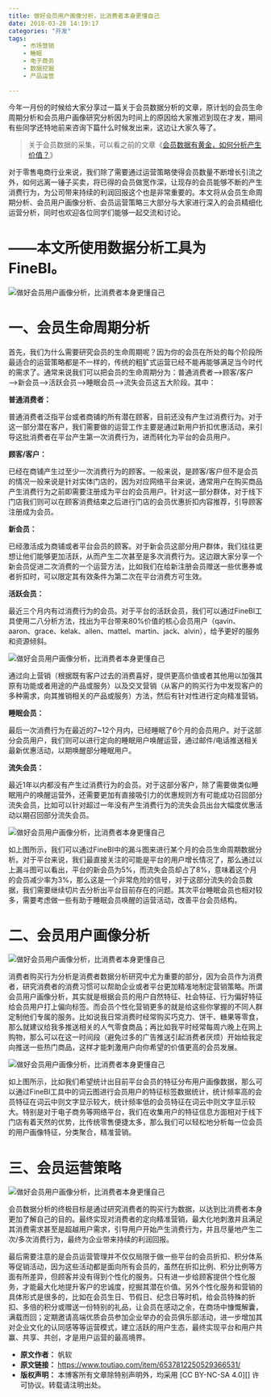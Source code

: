 ```yaml
---
title: 做好会员用户画像分析，比消费者本身更懂自己
date: 2018-03-28 14:19:17
categories: "开发"
tags:
	- 市场营销
	- 睡眠
	- 电子商务
	- 数据挖掘
	- 产品运营

---
```


今年一月份的时候给大家分享过一篇关于会员数据分析的文章，原计划的会员生命周期分析和会员用户画像研究分析因为时间上的原因给大家推迟到现在才发，期间有些同学还特地前来咨询下篇什么时候发出来，这边让大家久等了。

> 关于会员数据的采集，可以看之前的文章《[会员数据有黄金，如何分析产生价值？][Link 1]》
> 

对于零售电商行业来说，我们除了需要通过运营策略使得会员数量不断增长引流之外，如何远离一锤子买卖，将已得的会员做宽作深，让现存的会员能够不断的产生消费行为，为公司带来持续的利润回报这个也是非常重要的。本文将从会员生命周期分析、会员用户画像分析、会员运营策略三大部分与大家进行深入的会员精细化运营分析，同时也欢迎各位同学们能够一起交流和讨论。

# ——本文所使用数据分析工具为FineBI。 #

![做好会员用户画像分析，比消费者本身更懂自己][QNBQ-VBNN-YIB2.jpg]

# 一、会员生命周期分析 #

首先，我们为什么需要研究会员的生命周期呢？因为你的会员在所处的每个阶段所最适合的运营策略都是不一样的，传统的粗犷式运营已经不能再能够满足当今时代的需求了。通常来说我们可以把会员的生命周期分为：普通消费者——>顾客/客户——>新会员——>活跃会员——>睡眠会员——>流失会员这五大阶段。其中：

**普通消费者：**

普通消费者泛指平台或者商铺的所有潜在顾客，目前还没有产生过消费行为。对于这一部分潜在客户，我们需要做的运营工作主要是通过新用户折扣优惠活动，来引导这批消费者在平台产生第一次消费行为，进而转化为平台的会员用户。

**顾客/客户：**

已经在商铺产生过至少一次消费行为的顾客。一般来说，是顾客/客户但不是会员的情况一般来说是针对实体门店的，因为对应网络平台来说，通常用户在购买商品产生消费行为之前即需要注册成为平台的会员用户。针对这一部分群体，对于线下门店我们则可以在顾客消费结束之后进行门店的会员优惠折扣内容推荐，引导顾客注册成为会员。

**新会员：**

已经激活成为商铺或者平台会员的顾客。对于新会员这部分用户群体，我们往往更想让他们能够更加活跃，从而产生二次甚至是多次消费行为。这边跟大家分享一个新会员促进二次消费的一个运营方法，比如我们在给新注册会员赠送一些优惠券或者折扣时，可以限定其有效条件为第二次在平台消费方可生效。

**活跃会员：**

最近三个月内有过消费行为的会员。对于平台的活跃会员，我们可以通过FineBI工具使用二八分析方法，找出为平台带来80%价值的核心会员用户（qavin、aaron、grace、kelak、allen、mattel、martin、jack、alvin），给予更好的服务和资源倾斜。

![做好会员用户画像分析，比消费者本身更懂自己][FVJF-QQY2-Q63A.jpg]

通过向上营销（根据既有客户过去的消费喜好，提供更高价值或者其他用以加强其原有功能或者用途的产品或服务）以及交叉营销（从客户的购买行为中发现客户的多种需求，向其推销相关的产品或服务）方法，然后有针对性进行定向精准营销。

**睡眠会员：**

最后一次消费行为在最近的7~12个月内，已经睡眠了6个月的会员用户。对于这部分会员用户，我们则可以进行定向的睡眠用户唤醒运营，通过邮件/电话推送相关最新优惠活动，以期唤醒部分睡眠用户。

**流失会员：**

最近1年以内都没有产生过消费行为的会员。对于这部分客户，除了需要做类似睡眠用户的唤醒运营外，还需要更加有直接吸引力的优惠规则方有可能成功召回部分流失会员，比如可以针对超过一年没有产生消费行为的流失会员出台大幅度优惠活动以期召回部分流失会员。

![做好会员用户画像分析，比消费者本身更懂自己][152220285110227e9b44a09]

如上图所示，我们可以通过FineBI中的漏斗图来进行某个月的会员生命周期数据分析。对于平台来说，我们最直接关注的可能是平台的用户增长情况了，那么通过以上漏斗图可以看出，平台的新会员为5%，而流失会员却占了8%，意味着这个月的会员减少率为3%，那么这是一个非常危险的信号，对于这部分流失的会员数据，我们需要继续切片去分析出平台目前存在的问题。其次平台睡眠会员也相对较多，需要考虑做一些有助于睡眠会员唤醒的运营活动，改善平台会员结构。

# 二、会员用户画像分析 #

![做好会员用户画像分析，比消费者本身更懂自己][AZFR-FEYA-BFNZ.jpg]

消费者购买行为分析是消费者数据分析研究中尤为重要的部分，因为会员作为消费者，研究消费者的消费习惯可以帮助企业或者平台更加精准地制定营销策略。所谓会员用户画像分析，其实就是根据会员的用户自然特征、社会特征、行为偏好特征给会员用户打上偏向标签。而会员个性化营销更多的就是给这些你掌握的不同人群定制他们专属的服务。比如说我日常消费时经常购买巧克力、饼干、糖果等零食，那么就建议给我多推送相关的人气零食商品；再比如我平时经常每周六晚上在网上购物，那么可以在这一时间段（避免过多的广告推送引起消费者厌烦）开始给我定向推送一些热门商品，这样才能刺激用户向你希望的价值更高的会员发展。

![做好会员用户画像分析，比消费者本身更懂自己][AMVF-FBRF-BZIN.jpg]

如上图所示，比如我们希望统计出目前平台会员的特征分布用户画像数据，那么可以通过FineBI工具中的词云图进行会员用户的特征标签数据统计，统计频率高的会员特征在词云中则文字显示较大，统计频率低的会员特征在词云中则文字显示较大。特别是对于电子商务等网络平台，我们在收集用户的特征信息方面相对于线下门店有着天然的优势，比传统零售便捷太多，那么我们可以轻松地分析每一位会员的用户画像特征，分类聚合，精准营销。

# 三、会员运营策略 #

![做好会员用户画像分析，比消费者本身更懂自己][VYFQ-ABRQ-EYQN.jpg]

会员数据分析的终极目标是通过研究消费者的购买行为数据，以达到比消费者本身更加了解自己的目的。最终实现对消费者的定向精准营销，最大化地刺激并且满足其消费需求甚至是超越用户需求，引导用户开始产生消费行为，并且尽量地产生二次/多次消费行为，最终为企业带来持续的利润回报。

最后需要注意的是会员运营管理并不仅仅局限于做一些平台的会员折扣、积分体系等促销活动，因为这些活动都是面向所有会员的，虽然在折扣比例、积分比例等方面有所差异，但顾客并没有得到个性化的服务。只有进一步给顾客提供个性化服务，才能最大化地提升客户的忠诚度，挖掘其潜在价值。另外个性化服务和营销的具体形式是很多的，比如在会员生日、节假日、纪念日等时机，给会员特殊的折扣、多倍的积分或赠送一份特别的礼品，让会员在感动之余，在商场中慷慨解囊，满载而回；定期邀请高端优质会员参加企业举办的会员俱乐部活动，进一步增加其对企业文化的认同感等等运营模式，建立活跃的用户生态，最终实现平台和用户共赢、共享、共创，才是用户运营的最高境界。


[Link 1]: https://www.toutiao.com/i6507085195412242952/
[QNBQ-VBNN-YIB2.jpg]: /pro/os/crawler/QNBQ-VBNN-YIB2.jpg
[FVJF-QQY2-Q63A.jpg]: /pro/os/crawler/FVJF-QQY2-Q63A.jpg
[152220285110227e9b44a09]: http://p1.pstatp.com/large/pgc-image/152220285110227e9b44a09
[AZFR-FEYA-BFNZ.jpg]: /pro/os/crawler/AZFR-FEYA-BFNZ.jpg
[AMVF-FBRF-BZIN.jpg]: /pro/os/crawler/AMVF-FBRF-BZIN.jpg
[VYFQ-ABRQ-EYQN.jpg]: /pro/os/crawler/VYFQ-ABRQ-EYQN.jpg
 *  **原文作者：** 帆软
 *  **原文链接：** https://www.toutiao.com/item/6537812250529366531/
 *  **版权声明：** 本博客所有文章除特别声明外，均采用 [CC BY-NC-SA 4.0][] 许可协议。转载请注明出处。